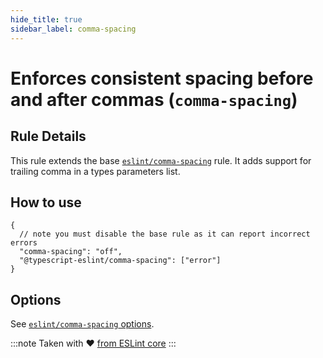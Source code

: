 ```yaml
---
hide_title: true
sidebar_label: comma-spacing
---
```


# Enforces consistent spacing before and after commas (`comma-spacing`)

## Rule Details

This rule extends the base [`eslint/comma-spacing`](https://eslint.org/docs/rules/comma-spacing) rule.
It adds support for trailing comma in a types parameters list.

## How to use

```cjson
{
  // note you must disable the base rule as it can report incorrect errors
  "comma-spacing": "off",
  "@typescript-eslint/comma-spacing": ["error"]
}
```

## Options

See [`eslint/comma-spacing` options](https://eslint.org/docs/rules/comma-spacing#options).

:::note
Taken with ❤ [from ESLint core](https://github.com/eslint/eslint/blob/master/docs/rules/comma-spacing.md)
:::
